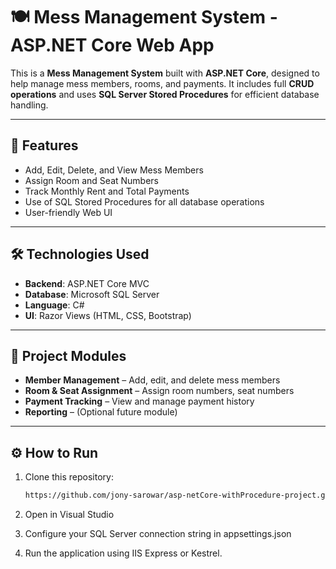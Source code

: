 # 🍽️ Mess Management System - ASP.NET Core Web App

This is a **Mess Management System** built with **ASP.NET Core**, designed to help manage mess members, rooms, and payments. It includes full **CRUD operations** and uses **SQL Server Stored Procedures** for efficient database handling.

---

## 🚀 Features

- Add, Edit, Delete, and View Mess Members
- Assign Room and Seat Numbers
- Track Monthly Rent and Total Payments
- Use of SQL Stored Procedures for all database operations
- User-friendly Web UI

---

## 🛠️ Technologies Used

- **Backend**: ASP.NET Core MVC
- **Database**: Microsoft SQL Server
- **Language**: C#
- **UI**: Razor Views (HTML, CSS, Bootstrap)

---

## 🧩 Project Modules

- **Member Management** – Add, edit, and delete mess members
- **Room & Seat Assignment** – Assign room numbers, seat numbers
- **Payment Tracking** – View and manage payment history
- **Reporting** – (Optional future module)

---

## ⚙️ How to Run

1. Clone this repository:
   ```bash
   https://github.com/jony-sarowar/asp-netCore-withProcedure-project.git
   
2. Open in Visual Studio

3. Configure your SQL Server connection string in appsettings.json

4. Run the application using IIS Express or Kestrel.


